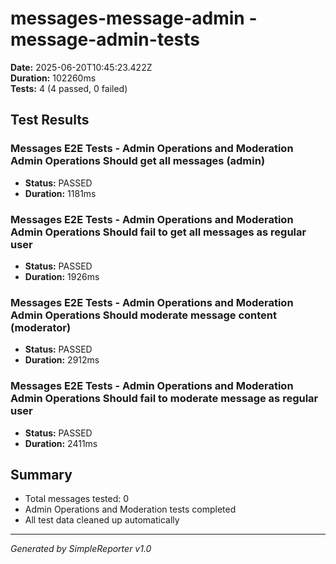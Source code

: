 # messages-message-admin - message-admin-tests

**Date:** 2025-06-20T10:45:23.422Z  
**Duration:** 102260ms  
**Tests:** 4 (4 passed, 0 failed)

## Test Results


### Messages E2E Tests - Admin Operations and Moderation Admin Operations Should get all messages (admin)
- **Status:** PASSED
- **Duration:** 1181ms



### Messages E2E Tests - Admin Operations and Moderation Admin Operations Should fail to get all messages as regular user
- **Status:** PASSED
- **Duration:** 1926ms



### Messages E2E Tests - Admin Operations and Moderation Admin Operations Should moderate message content (moderator)
- **Status:** PASSED
- **Duration:** 2912ms



### Messages E2E Tests - Admin Operations and Moderation Admin Operations Should fail to moderate message as regular user
- **Status:** PASSED
- **Duration:** 2411ms



## Summary

- Total messages tested: 0
- Admin Operations and Moderation tests completed
- All test data cleaned up automatically

---
*Generated by SimpleReporter v1.0*
